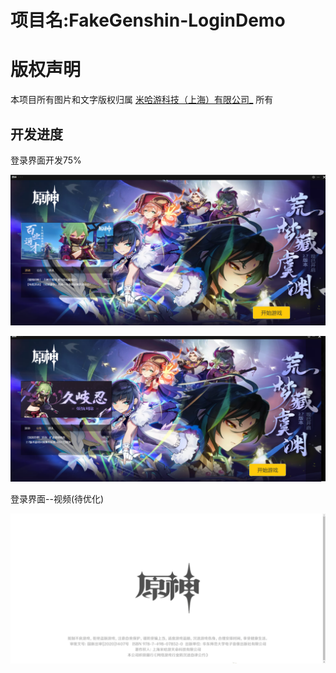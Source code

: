 # 项目名:FakeGenshin-LoginDemo
# 版权声明

本项目所有图片和文字版权归属 [米哈游科技（上海）有限公司_](https://baike.baidu.com/item/米哈游科技（上海）有限公司/20526858) 所有

## 开发进度

登录界面开发75%

![image-20220620151407422](README.assets/image-20220620151407422.png)

![image-20220620151425256](README.assets/image-20220620151425256.png)

登录界面--视频(待优化)

![image-20220620151520710](README.assets/image-20220620151520710.png)
